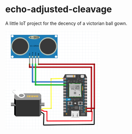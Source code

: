 # echo-adjusted-cleavage

A little IoT project for the decency of a victorian ball gown.

<img src="./schema.png" width="300">
